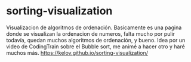 # sorting-visualization
Visualizacion de algoritmos de ordenación.
Basicamente es una pagina donde se visualizan la ordenacion de numeros, falta mucho por pulir todavía, quedan muchos algoritmos de ordenación, y bueno.
Idea por un video de CodingTrain sobre el Bubble sort, me animé a hacer otro y haré muchos más.
https://kelov.github.io/sorting-visualization/

